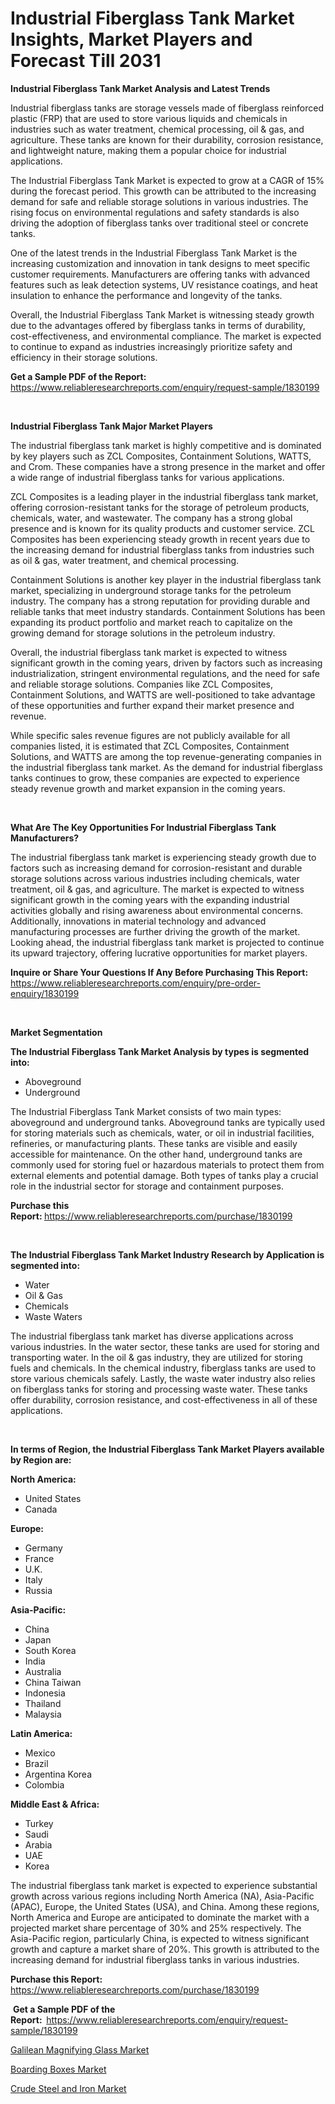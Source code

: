 <p><h1>Industrial Fiberglass Tank Market Insights, Market Players and Forecast Till 2031</h1></p><p><strong>Industrial Fiberglass Tank Market Analysis and Latest Trends</strong></p>
<p><p>Industrial fiberglass tanks are storage vessels made of fiberglass reinforced plastic (FRP) that are used to store various liquids and chemicals in industries such as water treatment, chemical processing, oil & gas, and agriculture. These tanks are known for their durability, corrosion resistance, and lightweight nature, making them a popular choice for industrial applications.</p><p>The Industrial Fiberglass Tank Market is expected to grow at a CAGR of 15% during the forecast period. This growth can be attributed to the increasing demand for safe and reliable storage solutions in various industries. The rising focus on environmental regulations and safety standards is also driving the adoption of fiberglass tanks over traditional steel or concrete tanks.</p><p>One of the latest trends in the Industrial Fiberglass Tank Market is the increasing customization and innovation in tank designs to meet specific customer requirements. Manufacturers are offering tanks with advanced features such as leak detection systems, UV resistance coatings, and heat insulation to enhance the performance and longevity of the tanks.</p><p>Overall, the Industrial Fiberglass Tank Market is witnessing steady growth due to the advantages offered by fiberglass tanks in terms of durability, cost-effectiveness, and environmental compliance. The market is expected to continue to expand as industries increasingly prioritize safety and efficiency in their storage solutions.</p></p>
<p><strong>Get a Sample PDF of the Report:&nbsp;</strong> <a href="https://www.reliableresearchreports.com/enquiry/request-sample/1830199">https://www.reliableresearchreports.com/enquiry/request-sample/1830199</a></p>
<p>&nbsp;</p>
<p><strong>Industrial Fiberglass Tank Major Market Players</strong></p>
<p><p>The industrial fiberglass tank market is highly competitive and is dominated by key players such as ZCL Composites, Containment Solutions, WATTS, and Crom. These companies have a strong presence in the market and offer a wide range of industrial fiberglass tanks for various applications.</p><p>ZCL Composites is a leading player in the industrial fiberglass tank market, offering corrosion-resistant tanks for the storage of petroleum products, chemicals, water, and wastewater. The company has a strong global presence and is known for its quality products and customer service. ZCL Composites has been experiencing steady growth in recent years due to the increasing demand for industrial fiberglass tanks from industries such as oil & gas, water treatment, and chemical processing.</p><p>Containment Solutions is another key player in the industrial fiberglass tank market, specializing in underground storage tanks for the petroleum industry. The company has a strong reputation for providing durable and reliable tanks that meet industry standards. Containment Solutions has been expanding its product portfolio and market reach to capitalize on the growing demand for storage solutions in the petroleum industry.</p><p>Overall, the industrial fiberglass tank market is expected to witness significant growth in the coming years, driven by factors such as increasing industrialization, stringent environmental regulations, and the need for safe and reliable storage solutions. Companies like ZCL Composites, Containment Solutions, and WATTS are well-positioned to take advantage of these opportunities and further expand their market presence and revenue.</p><p>While specific sales revenue figures are not publicly available for all companies listed, it is estimated that ZCL Composites, Containment Solutions, and WATTS are among the top revenue-generating companies in the industrial fiberglass tank market. As the demand for industrial fiberglass tanks continues to grow, these companies are expected to experience steady revenue growth and market expansion in the coming years.</p></p>
<p>&nbsp;</p>
<p><strong>What Are The Key Opportunities For Industrial Fiberglass Tank Manufacturers?</strong></p>
<p><p>The industrial fiberglass tank market is experiencing steady growth due to factors such as increasing demand for corrosion-resistant and durable storage solutions across various industries including chemicals, water treatment, oil & gas, and agriculture. The market is expected to witness significant growth in the coming years with the expanding industrial activities globally and rising awareness about environmental concerns. Additionally, innovations in material technology and advanced manufacturing processes are further driving the growth of the market. Looking ahead, the industrial fiberglass tank market is projected to continue its upward trajectory, offering lucrative opportunities for market players.</p></p>
<p><strong>Inquire or Share Your Questions If Any Before Purchasing This Report:</strong> <a href="https://www.reliableresearchreports.com/enquiry/pre-order-enquiry/1830199">https://www.reliableresearchreports.com/enquiry/pre-order-enquiry/1830199</a></p>
<p>&nbsp;</p>
<p><strong>Market Segmentation</strong></p>
<p><strong>The Industrial Fiberglass Tank Market Analysis by types is segmented into:</strong></p>
<p><ul><li>Aboveground</li><li>Underground</li></ul></p>
<p><p>The Industrial Fiberglass Tank Market consists of two main types: aboveground and underground tanks. Aboveground tanks are typically used for storing materials such as chemicals, water, or oil in industrial facilities, refineries, or manufacturing plants. These tanks are visible and easily accessible for maintenance. On the other hand, underground tanks are commonly used for storing fuel or hazardous materials to protect them from external elements and potential damage. Both types of tanks play a crucial role in the industrial sector for storage and containment purposes.</p></p>
<p><strong>Purchase this Report:&nbsp;</strong><a href="https://www.reliableresearchreports.com/purchase/1830199">https://www.reliableresearchreports.com/purchase/1830199</a></p>
<p>&nbsp;</p>
<p><strong>The Industrial Fiberglass Tank Market Industry Research by Application is segmented into:</strong></p>
<p><ul><li>Water</li><li>Oil & Gas</li><li>Chemicals</li><li>Waste Waters</li></ul></p>
<p><p>The industrial fiberglass tank market has diverse applications across various industries. In the water sector, these tanks are used for storing and transporting water. In the oil & gas industry, they are utilized for storing fuels and chemicals. In the chemical industry, fiberglass tanks are used to store various chemicals safely. Lastly, the waste water industry also relies on fiberglass tanks for storing and processing waste water. These tanks offer durability, corrosion resistance, and cost-effectiveness in all of these applications.</p></p>
<p>&nbsp;</p>
<p><strong>In terms of Region, the Industrial Fiberglass Tank Market Players available by Region are:</strong></p>
<p>
    <p> <strong> North America: </strong>
        <ul>
            <li>United States</li>
            <li>Canada</li>
        </ul>
        </p> 
    <p> <strong> Europe: </strong>
        <ul>
            <li>Germany</li>
            <li>France</li>
            <li>U.K.</li>
            <li>Italy</li>
            <li>Russia</li>
        </ul>
        </p> 
    <p> <strong> Asia-Pacific: </strong>
        <ul>
            <li>China</li>
            <li>Japan</li>
            <li>South Korea</li>
            <li>India</li>
            <li>Australia</li>
            <li>China Taiwan</li>
            <li>Indonesia</li>
            <li>Thailand</li>
            <li>Malaysia</li>
        </ul>
        </p> 
    <p> <strong> Latin America: </strong>
        <ul>
            <li>Mexico</li>
            <li>Brazil</li>
            <li>Argentina Korea</li>
            <li>Colombia</li>
        </ul>
        </p> 
    <p> <strong> Middle East & Africa: </strong>
        <ul>
            <li>Turkey</li>
            <li>Saudi</li>
            <li>Arabia</li>
            <li>UAE</li>
            <li>Korea</li>
        </ul>
    </p>
    </p>
<p><p>The industrial fiberglass tank market is expected to experience substantial growth across various regions including North America (NA), Asia-Pacific (APAC), Europe, the United States (USA), and China. Among these regions, North America and Europe are anticipated to dominate the market with a projected market share percentage of 30% and 25% respectively. The Asia-Pacific region, particularly China, is expected to witness significant growth and capture a market share of 20%. This growth is attributed to the increasing demand for industrial fiberglass tanks in various industries.</p></p>
<p><strong>Purchase this Report: </strong><a href="https://www.reliableresearchreports.com/purchase/1830199">https://www.reliableresearchreports.com/purchase/1830199</a></p>
<p>&nbsp;<strong>Get a Sample PDF of the Report:&nbsp;&nbsp;</strong><a href="https://www.reliableresearchreports.com/enquiry/request-sample/1830199">https://www.reliableresearchreports.com/enquiry/request-sample/1830199</a></p>
<p><strong></strong></p>
<p><p><a href="https://full-wildebeest-80b.notion.site/Decoding-the-Galilean-Magnifying-Glass-Market-A-Deep-Dive-into-the-Latest-Market-Trends-Market-Seg-91b985d3d6de4ec5804b02927f3c5384">Galilean Magnifying Glass Market</a></p><p><a href="https://github.com/okotobwrhuteie/Market-Research-Report-List-1/blob/main/boarding-boxes-market.md">Boarding Boxes Market</a></p><p><a href="https://github.com/myacatherineblakecaczo9vcsw/Market-Research-Report-List-1/blob/main/crude-steel-and-iron-market.md">Crude Steel and Iron Market</a></p></p>
